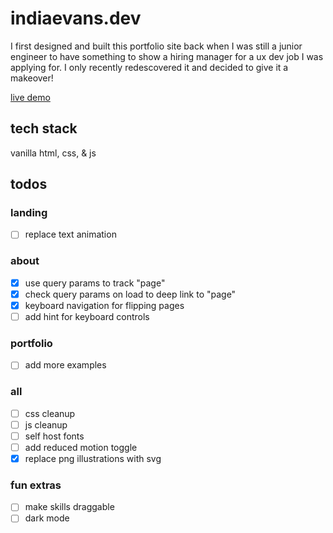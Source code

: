 # indiaevans.dev

I first designed and built this portfolio site back when I was still a junior engineer to have something to show a hiring manager for a ux dev job I was applying for. I only recently redescovered it and decided to give it a makeover!

[live demo](https://indiaevans.dev)

## tech stack

vanilla html, css, & js

## todos

### landing
- [ ] replace text animation

### about
- [x] use query params to track "page"
- [x] check query params on load to deep link to "page"
- [x] keyboard navigation for flipping pages
- [ ] add hint for keyboard controls

### portfolio
- [ ] add more examples

### all
- [ ] css cleanup
- [ ] js cleanup
- [ ] self host fonts
- [ ] add reduced motion toggle
- [x] replace png illustrations with svg

### fun extras
- [ ] make skills draggable
- [ ] dark mode